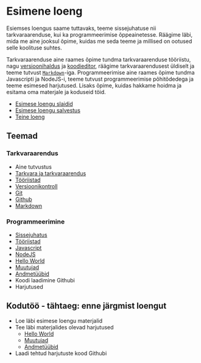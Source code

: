 # Esimene loeng

Esiemses loengus saame tuttavaks, teeme sissejuhatuse nii tarkvaraarenduse, kui ka programmeerimise õppeainetesse. Räägime läbi, mida me aine jooksul õpime, kuidas me seda teeme ja millised on ootused selle koolituse suhtes.

Tarkvaraarenduse aine raames õpime tundma tarkvaraarenduse tööriistu, nagu [versioonihaldus](../../../Subjects/Software-Development/Topics/Version-Control/README.md) ja [koodieditor](../../../Subjects/Software-Development/Topics/Tools/README.md), räägime tarkvaraarendusest üldiselt ja teeme tutvust [`Markdown`](../../../Subjects/Software-Development/Topics/Markdown/README.md)-iga. Programmeerimise aine raames õpime tundma Javascripti ja NodeJS-i, teeme tutvust programmeerimise põhitõdedega ja teeme esimesed harjutused. Lisaks õpime, kuidas hakkame hoidma ja esitama oma materjale ja koduseid töid.

- [Esimese loengu slaidid](Slides.md)
- [Esimese loengu salvestus]()
- [Teine loeng](../Lesson-02/README.md)

## Teemad

### Tarkvaraarendus

- Aine tutvustus
- [Tarkvara ja tarkvaraarendus](../../../Subjects/Software-Development/Topics/Software/README.md)
- [Tööriistad](../../../Subjects/Software-Development/Topics/Tools/README.md)
- [Versioonikontroll](../../../Subjects/Software-Development/Topics/Version-Control/README.md)
- [Git](../../../Subjects/Software-Development/Topics/Git/README.md)
- [Github](../../../Subjects/Software-Development/Topics/Github/README.md)
- [Markdown](../../../Subjects/Software-Development/Topics/Markdown/README.md)

### Programmeerimine

- [Sissejuhatus](../../../Subjects/Programming-Basics/Topics/Introduction/README.md)
- [Tööriistad](../../../Subjects/Programming-Basics/Topics/Tools/README.md)
- [Javascript](../../../Subjects/Programming-Basics/Topics/Javascript/README.md)
- [NodeJS](../../../Subjects/Programming-Basics/Topics/NodeJS/README.md)
- [Hello World](../../../Subjects/Programming-Basics/Topics/HelloWorld/README.md)
- [Muutujad](../../../Subjects/Programming-Basics/Topics/Variables/README.md)
- [Andmetüübid](../../../Subjects/Programming-Basics/Topics/Data-Types/README.md)
- Koodi laadimine Githubi
- Harjutused

## Kodutöö - tähtaeg: enne järgmist loengut

- Loe läbi esimese loengu materjalid
- Tee läbi materjalides olevad harjutused
  - [Hello World](../../../Subjects/Programming-Basics/Topics/HelloWorld/README.md#harjutused)
  - [Muutujad](../../../Subjects/Programming-Basics/Topics/Variables/README.md#harjutused)
  - [Andmetüübid](../../../Subjects/Programming-Basics/Topics/Data-Types/README.md#harjutused)
- Laadi tehtud harjutuste kood Githubi
